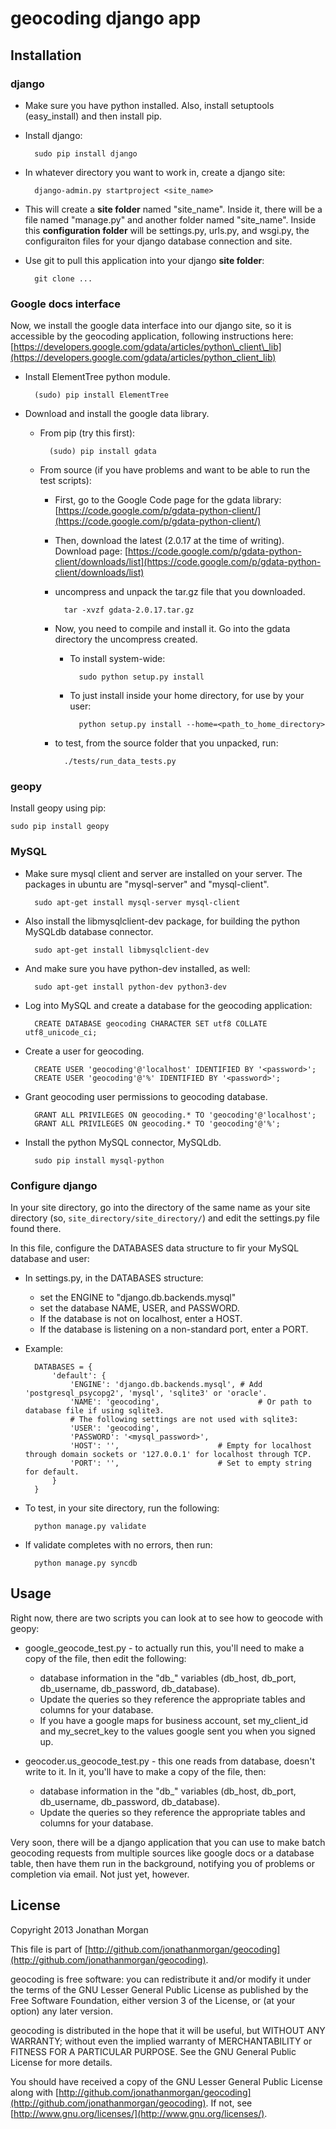 # geocoding django app

## Installation

### django

- Make sure you have python installed.  Also, install setuptools (easy\_install) and then install pip.
- Install django:

        sudo pip install django

- In whatever directory you want to work in, create a django site:

        django-admin.py startproject <site_name>
    
- This will create a __site folder__ named "site\_name".  Inside it, there will be a file named "manage.py" and another folder named "site\_name".  Inside this __configuration folder__ will be settings.py, urls.py, and wsgi.py, the configuraiton files for your django database connection and site.

- Use git to pull this application into your django __site folder__:

        git clone ...

### Google docs interface

Now, we install the google data interface into our django site, so it is accessible by the geocoding application, following instructions here: [https://developers.google.com/gdata/articles/python\_client\_lib](https://developers.google.com/gdata/articles/python_client_lib)

- Install ElementTree python module.

        (sudo) pip install ElementTree
    
- Download and install the google data library.

    - From pip (try this first):

            (sudo) pip install gdata

    - From source (if you have problems and want to be able to run the test scripts):

        - First, go to the Google Code page for the gdata library: [https://code.google.com/p/gdata-python-client/](https://code.google.com/p/gdata-python-client/)
        - Then, download the latest (2.0.17 at the time of writing).  Download page: [https://code.google.com/p/gdata-python-client/downloads/list](https://code.google.com/p/gdata-python-client/downloads/list)
        - uncompress and unpack the tar.gz file that you downloaded.

                tar -xvzf gdata-2.0.17.tar.gz

        - Now, you need to compile and install it.  Go into the gdata directory the uncompress created.
        
            - To install system-wide:

                    sudo python setup.py install
                
            - To just install inside your home directory, for use by your user:
        
                    python setup.py install --home=<path_to_home_directory>

        - to test, from the source folder that you unpacked, run:
    
                ./tests/run_data_tests.py

### geopy

Install geopy using pip:

    sudo pip install geopy
    
### MySQL

- Make sure mysql client and server are installed on your server.  The packages in ubuntu are "mysql-server" and "mysql-client".

        sudo apt-get install mysql-server mysql-client

- Also install the libmysqlclient-dev package, for building the python MySQLdb database connector.

        sudo apt-get install libmysqlclient-dev

- And make sure you have python-dev installed, as well:

        sudo apt-get install python-dev python3-dev

- Log into MySQL and create a database for the geocoding application:

        CREATE DATABASE geocoding CHARACTER SET utf8 COLLATE utf8_unicode_ci;

- Create a user for geocoding.

        CREATE USER 'geocoding'@'localhost' IDENTIFIED BY '<password>';
        CREATE USER 'geocoding'@'%' IDENTIFIED BY '<password>';

- Grant geocoding user permissions to geocoding database.

        GRANT ALL PRIVILEGES ON geocoding.* TO 'geocoding'@'localhost';
        GRANT ALL PRIVILEGES ON geocoding.* TO 'geocoding'@'%';

- Install the python MySQL connector, MySQLdb.

        sudo pip install mysql-python

### Configure django

In your site directory, go into the directory of the same name as your site directory (so, `site_directory/site_directory/`) and edit the settings.py file found there.

In this file, configure the DATABASES data structure to fir your MySQL database and user:

- In settings.py, in the DATABASES structure:
    - set the ENGINE to "django.db.backends.mysql"
    - set the database NAME, USER, and PASSWORD.
    - If the database is not on localhost, enter a HOST.
    - If the database is listening on a non-standard port, enter a PORT.
- Example:

        DATABASES = {
            'default': {
                'ENGINE': 'django.db.backends.mysql', # Add 'postgresql_psycopg2', 'mysql', 'sqlite3' or 'oracle'.
                'NAME': 'geocoding',                      # Or path to database file if using sqlite3.
                # The following settings are not used with sqlite3:
                'USER': 'geocoding',
                'PASSWORD': '<mysql_password>',
                'HOST': '',                      # Empty for localhost through domain sockets or '127.0.0.1' for localhost through TCP.
                'PORT': '',                      # Set to empty string for default.
            }
        }

- To test, in your site directory, run the following:

        python manage.py validate

- If validate completes with no errors, then run:

        python manage.py syncdb

## Usage

Right now, there are two scripts you can look at to see how to geocode with geopy:

- google\_geocode\_test.py - to actually run this, you'll need to make a copy of the file, then edit the following:
    - database information in the "db\_" variables (db\_host, db\_port, db\_username, db\_password, db\_database).
    - Update the queries so they reference the appropriate tables and columns for your database.
    - If you have a google maps for business account, set my\_client\_id and my\_secret\_key to the values google sent you when you signed up.
    
- geocoder.us\_geocode\_test.py - this one reads from database, doesn't write to it.  In it, you'll have to make a copy of the file, then:
    - database information in the "db\_" variables (db\_host, db\_port, db\_username, db\_password, db\_database).
    - Update the queries so they reference the appropriate tables and columns for your database.
    
Very soon, there will be a django application that you can use to make batch geocoding requests from multiple sources like google docs or a database table, then have them run in the background, notifying you of problems or completion via email.  Not just yet, however.

## License

Copyright 2013 Jonathan Morgan

This file is part of [http://github.com/jonathanmorgan/geocoding](http://github.com/jonathanmorgan/geocoding).

geocoding is free software: you can redistribute it and/or modify
it under the terms of the GNU Lesser General Public License as published by
the Free Software Foundation, either version 3 of the License, or
(at your option) any later version.

geocoding is distributed in the hope that it will be useful,
but WITHOUT ANY WARRANTY; without even the implied warranty of
MERCHANTABILITY or FITNESS FOR A PARTICULAR PURPOSE.  See the
GNU General Public License for more details.

You should have received a copy of the GNU Lesser General Public License
along with [http://github.com/jonathanmorgan/geocoding](http://github.com/jonathanmorgan/geocoding).  If not, see
[http://www.gnu.org/licenses/](http://www.gnu.org/licenses/).
